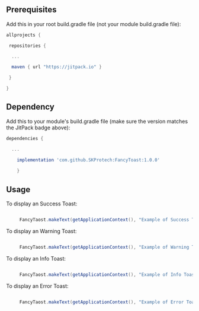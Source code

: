 ## Prerequisites

Add this in your root build.gradle file (not your module build.gradle file):
```gradle
allprojects {

 repositories {

  ...

  maven { url "https://jitpack.io" }

 }

}
```
## Dependency

Add this to your module's build.gradle file (make sure the version matches the JitPack badge above):
```gradle
dependencies {

  ...

	implementation 'com.github.SKProtech:FancyToast:1.0.0'
  
	}
```
## Usage

  To display an Success Toast:
```java

     FancyTaost.makeText(getApplicationContext(), "Example of Success Toast", FancyTaost.LENGTH_LONG, FancyTaost.SUCCESS).show();

```
  To display an Warning Toast:
```java

     FancyTaost.makeText(getApplicationContext(), "Example of Warning Toast", FancyTaost.LENGTH_LONG, FancyTaost.WARNING).show();

```
  To display an Info Toast:
```java

     FancyTaost.makeText(getApplicationContext(), "Example of Info Toast", FancyTaost.LENGTH_LONG, FancyTaost.INFO).show();

```
  To display an Error Toast:
```java

     FancyTaost.makeText(getApplicationContext(), "Example of Error Toast", FancyTaost.LENGTH_LONG, FancyTaost.ERROR).show();

```
